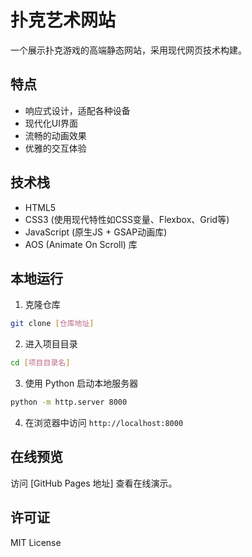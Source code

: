 # 扑克艺术网站

一个展示扑克游戏的高端静态网站，采用现代网页技术构建。

## 特点

- 响应式设计，适配各种设备
- 现代化UI界面
- 流畅的动画效果
- 优雅的交互体验

## 技术栈

- HTML5
- CSS3 (使用现代特性如CSS变量、Flexbox、Grid等)
- JavaScript (原生JS + GSAP动画库)
- AOS (Animate On Scroll) 库

## 本地运行

1. 克隆仓库
```bash
git clone [仓库地址]
```

2. 进入项目目录
```bash
cd [项目目录名]
```

3. 使用 Python 启动本地服务器
```bash
python -m http.server 8000
```

4. 在浏览器中访问 `http://localhost:8000`

## 在线预览

访问 [GitHub Pages 地址] 查看在线演示。

## 许可证

MIT License 